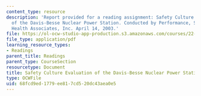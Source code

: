 ```yaml
---
content_type: resource
description: 'Report provided for a reading assignment: Safety Culture Evaluation
  of the Davis-Besse Nuclear Power Station. Conducted by Performance, Safety, and
  Health Associates, Inc. April 14, 2003.'
file: https://ol-ocw-studio-app-production.s3.amazonaws.com/courses/22-091-nuclear-reactor-safety-spring-2008/68fcd9ed1779ee817cd520dc43aea0e5_MIT22_091S08_read04.pdf
file_type: application/pdf
learning_resource_types:
- Readings
parent_title: Readings
parent_type: CourseSection
resourcetype: Document
title: Safety Culture Evaluation of the Davis-Besse Nuclear Power Station
type: OCWFile
uid: 68fcd9ed-1779-ee81-7cd5-20dc43aea0e5
---
```

